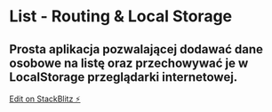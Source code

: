 # List - Routing & Local Storage

## Prosta aplikacja pozwalającej dodawać dane osobowe na listę oraz przechowywać je w LocalStorage przeglądarki internetowej.

[Edit on StackBlitz ⚡️](https://stackblitz.com/edit/angular-ivy-vb7f3s)
